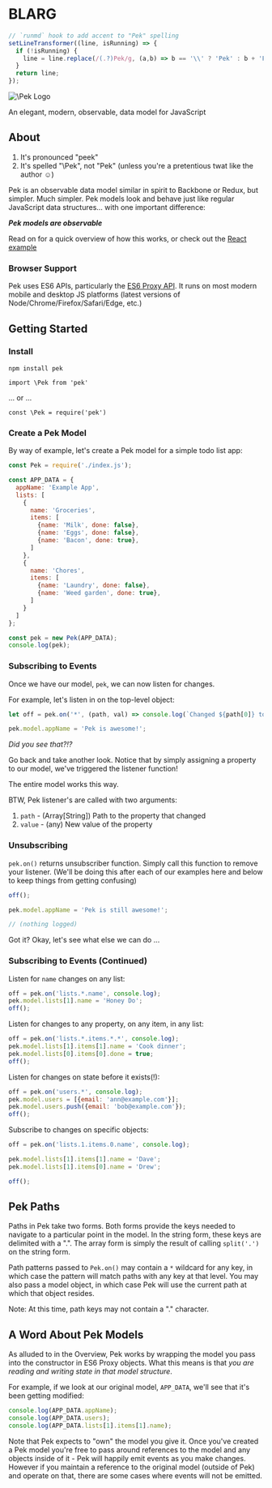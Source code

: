 # BLARG

```javascript --hide
// `runmd` hook to add accent to "Pek" spelling
setLineTransformer((line, isRunning) => {
  if (!isRunning) {
    line = line.replace(/(.?)Pek/g, (a,b) => b == '\\' ? 'Pek' : b + 'P&emacr;k');
  }
  return line;
});
```

![\Pek Logo](http://i.imgur.com/4ZQuhmQ.png)

An elegant, modern, observable, data model for JavaScript

## About

1. It's pronounced "peek"
2. It's spelled "\Pek", not "Pek" (unless you're a pretentious twat like the author &#x263A;)

Pek is an observable data model similar in spirit to Backbone or Redux, but
simpler. Much simpler.  Pek models look and behave just like regular
JavaScript data structures... with one important difference:

***Pek models are observable***

Read on for a quick overview of how this works, or check out the [React example](react-example)

### Browser Support

Pek uses ES6 APIs, particularly the [ES6 Proxy
API](https://developer.mozilla.org/en-US/docs/Web/JavaScript/Reference/Global_Objects/Proxy).
It runs on most modern mobile and desktop JS platforms (latest versions of
Node/Chrome/Firefox/Safari/Edge, etc.)

## Getting Started
### Install

`npm install pek`

`import \Pek from 'pek'`

... or ...

`const \Pek = require('pek')`

### Create a Pek Model

By way of example, let's create a Pek model for a simple todo list app:
```javascript --context=main
const Pek = require('./index.js');

const APP_DATA = {
  appName: 'Example App',
  lists: [
    {
      name: 'Groceries',
      items: [
        {name: 'Milk', done: false},
        {name: 'Eggs', done: false},
        {name: 'Bacon', done: true},
      ]
    },
    {
      name: 'Chores',
      items: [
        {name: 'Laundry', done: false},
        {name: 'Weed garden', done: true},
      ]
    }
  ]
};

const pek = new Pek(APP_DATA);
console.log(pek);
```
### Subscribing to Events

Once we have our model, `pek`, we can now listen for changes.

For example, let's listen in on the top-level object:
```javascript --context=main
let off = pek.on('*', (path, val) => console.log(`Changed ${path[0]} to ${val}`));

pek.model.appName = 'Pek is awesome!';
```
*Did you see that?!?*

Go back and take another look.   Notice that by simply assigning a property to
our model, we've triggered the listener function!

The entire model works this way.

BTW, Pek listener's are called with two arguments:
  1. `path` - (Array[String]) Path to the property that changed
  2. `value` - (any) New value of the property

### Unsubscribing

`pek.on()` returns unsubscriber function.  Simply call this function to remove your listener.
(We'll be doing this after each of our examples here and below to keep things from getting confusing)
```javascript --context=main
off();

pek.model.appName = 'Pek is still awesome!';

// (nothing logged)
```
Got it?  Okay, let's see what else we can do ...

### Subscribing to Events (Continued)
Listen for `name` changes on any list:
```javascript --context=main
off = pek.on('lists.*.name', console.log);
pek.model.lists[1].name = 'Honey Do';
off();
```
Listen for changes to any property, on any item, in any list:
```javascript --context=main
off = pek.on('lists.*.items.*.*', console.log);
pek.model.lists[1].items[1].name = 'Cook dinner';
pek.model.lists[0].items[0].done = true;
off();
```
Listen for changes on state before it exists(!):
```javascript --context=main
off = pek.on('users.*', console.log);
pek.model.users = [{email: 'ann@example.com'}];
pek.model.users.push({email: 'bob@example.com'});
off();
```
Subscribe to changes on specific objects:
```javascript --context=main
off = pek.on('lists.1.items.0.name', console.log);

pek.model.lists[1].items[1].name = 'Dave';
pek.model.lists[1].items[0].name = 'Drew';

off();
```
## Pek Paths

Paths in Pek take two forms.  Both forms provide the keys needed to navigate to
a particular point in the model.  In the string form, these keys are delimited
with a ".".  The array form is simply the result of calling `split('.')` on the string form.

Path patterns passed to `Pek.on()` may contain a `*` wildcard for any key, in
which case the pattern will match paths with any key at that level.  You may
also pass a model object, in which case Pek will use the current path at which that object resides.

Note: At this time, path keys may not contain a "." character.

## A Word About Pek Models

As alluded to in the Overview, Pek works by wrapping the model you pass into
the constructor in ES6 Proxy objects.  What this means is that *you are reading and writing state in that model structure*.

For example, if we look at our original model, `APP_DATA`, we'll see that it's been getting modified:
```javascript --context=main
console.log(APP_DATA.appName);
console.log(APP_DATA.users);
console.log(APP_DATA.lists[1].items[1].name);
```
Note that Pek expects to "own" the model you give it.  Once you've created a Pek model you're free to pass around references to the model and any objects inside of it - Pek will happily emit events as you make changes.  However if you maintain a reference to the original model (outside of Pek) and operate on that, there are some cases where events will not be emitted.
